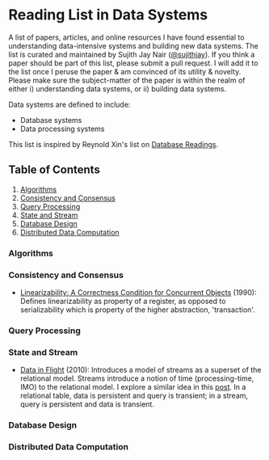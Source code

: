 # Reading List in Data Systems
A list of papers, articles, and online resources I have found essential to understanding data-intensive systems and building new data systems. The list is curated and maintained by Sujith Jay Nair ([@sujithjay](https://github.com/sujithjay/)). If you think a paper should be part of this list, please submit a pull request. I will add it to the list once I peruse the paper & am convinced of its utility & novelty. Please make sure the subject-matter of the paper is within the realm of either i) understanding data systems, or ii) building data systems.

Data systems are defined to include:
- Database systems
- Data processing systems

This list is inspired by Reynold Xin's list on [Database Readings](https://github.com/rxin/db-readings).

## Table of Contents
1. [Algorithms](#Algorithms)
2. [Consistency and Consensus](#Consistency-and-Consensus)
3. [Query Processing](#Query-Processing)
4. [State and Stream](#State-and-Stream)
5. [Database Design](#Database-Design)
6. [Distributed Data Computation](#Distributed-Data-Computation)

### Algorithms
### Consistency and Consensus
- [Linearizability: A Correctness Condition for Concurrent Objects](http://courses.cs.vt.edu/~cs5204/fall07-kafura/Papers/TransactionalMemory/Linearizability.pdf) (1990): Defines linearizability as property of a register, as opposed to serializability which is property of the higher abstraction, 'transaction'.
### Query Processing
### State and Stream
- [Data in Flight](http://citeseerx.ist.psu.edu/viewdoc/download?doi=10.1.1.462.4828&rep=rep1&type=pdf) (2010): Introduces a model of streams as a superset of the relational model. Streams introduce a notion of time (processing-time, IMO) to the relational model. I explore a similar idea in this [post](http://sujithjay.com/data-systems/A-Simple-Dichotomy-for-Modelling-Data-Intensive-Systems/). In a relational table, data is persistent and query is transient; in a stream, query is persistent and data is transient.
### Database Design
### Distributed Data Computation
